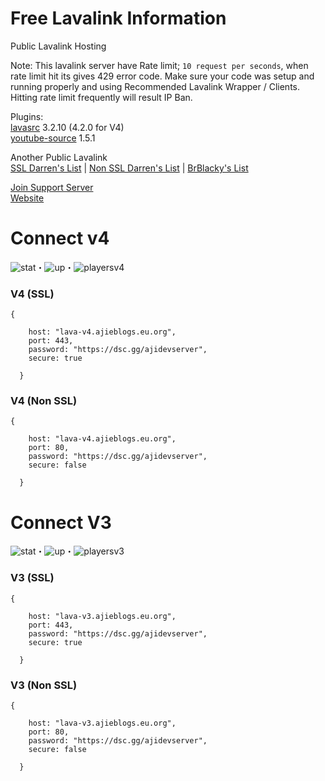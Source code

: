 # Free Lavalink Information
Public Lavalink Hosting

Note: This lavalink server have Rate limit; `10 request per seconds`, when rate limit hit its gives 429 error code. Make sure your code was setup and running properly and using Recommended Lavalink Wrapper / Clients.
Hitting rate limit frequently will result IP Ban.

Plugins: <br />
[lavasrc](https://github.com/topi314/LavaSrc) 3.2.10 (4.2.0 for V4)<br />
[youtube-source](https://github.com/lavalink-devs/youtube-source) 1.5.1

Another Public Lavalink <br />
[SSL Darren's List](https://lavalink.darrennathanael.com/SSL/lavalink-with-ssl/#hosted-by-ajiedev) |
[Non SSL Darren's List](https://lavalink.darrennathanael.com/NoSSL/lavalink-without-ssl/#hosted-by-ajiedev) |
[BrBlacky's List](https://lavainfo.netlify.app/)

[Join Support Server](https://dsc.gg/ajidevserver)<br />
[Website](https://lavalink.tech)

# Connect v4
![stat](https://uptime.ajiedev.tech/api/badge/11/status)・![up](https://uptime.ajiedev.tech/api/badge/11/uptime?labelSuffix=+hour)・![playersv4](https://lava-stat-api.ajieblogs.eu.org/v4/badge/Players)
### V4 (SSL)
````
{

    host: "lava-v4.ajieblogs.eu.org",
    port: 443,
    password: "https://dsc.gg/ajidevserver",
    secure: true

  }
````
### V4 (Non SSL)
````
{

    host: "lava-v4.ajieblogs.eu.org",
    port: 80,
    password: "https://dsc.gg/ajidevserver",
    secure: false

  }
````

# Connect V3
![stat](https://uptime.ajiedev.tech/api/badge/10/status)・![up](https://uptime.ajiedev.tech/api/badge/10/uptime?labelSuffix=+hour)・![playersv3](https://lava-stat-api.ajieblogs.eu.org/v3/badge/Players)
### V3 (SSL)
````
{

    host: "lava-v3.ajieblogs.eu.org",
    port: 443,
    password: "https://dsc.gg/ajidevserver",
    secure: true

  }
````
### V3 (Non SSL)
````
{

    host: "lava-v3.ajieblogs.eu.org",
    port: 80,
    password: "https://dsc.gg/ajidevserver",
    secure: false

  }
````
